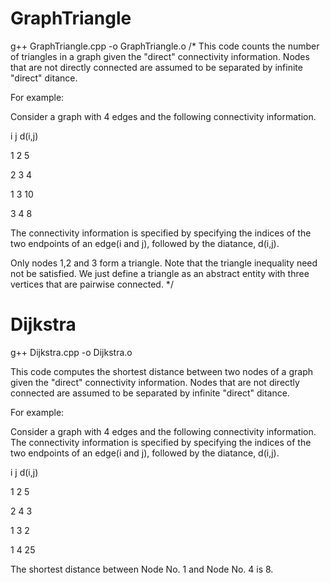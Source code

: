 # GraphTriangle
g++ GraphTriangle.cpp -o GraphTriangle.o
/*
This code counts the number of triangles in a graph given the "direct" connectivity information.
Nodes that are not directly connected are assumed to be separated by infinite "direct" ditance.

For example:

Consider a graph with 4 edges and the following connectivity information.
 
 i j d(i,j)
 
 1 2 5
 
 2 3 4
 
 1 3 10
 
 3 4 8
 
The connectivity information is specified by specifying the indices of the two endpoints of an edge(i and j),
followed by the diatance, d(i,j).
 
Only nodes 1,2 and 3 form a triangle. Note that the triangle inequality need not be satisfied. We just define
a triangle as an abstract entity with three vertices that are pairwise connected.
*/
# Dijkstra
g++ Dijkstra.cpp -o Dijkstra.o

This code computes the shortest distance between two nodes of a graph given the "direct"
connectivity information. Nodes that are not directly connected are assumed to be separated
by infinite "direct" ditance.
 
 For example:
 
 Consider a graph with 4 edges and the following connectivity information. The connectivity information is 
 specified by specifying the indices of the two endpoints of an edge(i and j), followed by the diatance, 
 d(i,j).
 
 i j d(i,j)
 
 1 2 5
 
 2 4 3
 
 1 3 2
 
 1 4 25
 
 The shortest distance between Node No. 1 and Node No. 4 is 8.

